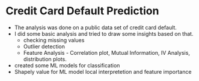# Credit Card Default Prediction

+ The analysis was done on a public data set of credit card default.
+ I did some basic analysis and tried to draw some insights based on that.
    + checking missing values
    + Outlier detection
    + Feature Analysis - Correlation plot, Mutual Information, IV Analysis, distribution plots.
+ created some ML models for classification
+ Shapely value for ML model local interpretetion and feature importance
